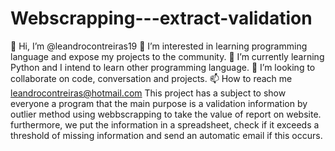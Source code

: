 # Webscrapping---extract-validation

👋 Hi, I’m @leandrocontreiras19
👀 I’m interested in learning programming language and expose my projects to the community.
🌱 I’m currently learning Python and I intend to learn other programming language.
💞️ I’m looking to collaborate on code, conversation and projects.
📫 How to reach me leandrocontreiras@hotmail.com
This project has a subject to show everyone a program that the main purpose is a validation information by outlier method using webbscrapping to take 
the value of report on website. furthermore, we put the information in a spreadsheet, check if it exceeds a threshold of missing information and 
send an automatic email if this occurs.
